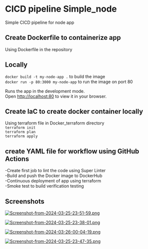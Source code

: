 # CICD pipeline Simple_node

Simple CICD pipeline for node app 

## Create Dockerfile to containerize app
Using Dockerfile in the repository

## Locally
 `docker build -t my-node-app .` to build the image \
 `docker run -p 80:3000 my-node-app`  to run the image on port 80

Runs the app in the development mode.\
Open [http://localhost:80](http://localhost:80) to view it in your browser.


## Create IaC to create docker container locally 
Using terraform file in Docker_terraform directory \
`terraform init` \
`terraform plan` \
`terraform apply` 

## create YAML file for workflow using GitHub Actions
-Create first job to lint the code using Super Linter \
-Build and push the Docker image to DockerHub \
-Continuous deployment of app using terraform \
-Smoke test to build verification testing 

## Screenshots

[![Screenshot-from-2024-03-25-23-51-59.png](https://i.postimg.cc/85d0SztC/Screenshot-from-2024-03-25-23-51-59.png)](https://postimg.cc/cgHm70qq)

[![Screenshot-from-2024-03-25-23-38-01.png](https://i.postimg.cc/26C100tK/Screenshot-from-2024-03-25-23-38-01.png)](https://postimg.cc/WDfp3wTG)

[![Screenshot-from-2024-03-26-00-04-19.png](https://i.postimg.cc/HndktzSk/Screenshot-from-2024-03-26-00-04-19.png)](https://postimg.cc/phcvWfbw)

[![Screenshot-from-2024-03-25-23-47-35.png](https://i.postimg.cc/3RPJP9fh/Screenshot-from-2024-03-25-23-47-35.png)](https://postimg.cc/BLB0F5G7)

